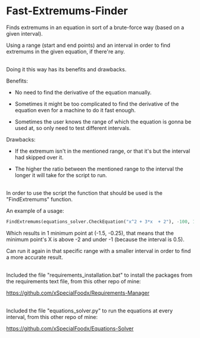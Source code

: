 # Fast-Extremums-Finder
Finds extremums in an equation in sort of a brute-force way (based on a given interval).

Using a range (start and end points) and an interval in order to find extremums in the given equation, if there're any.
<br/><br/>


Doing it this way has its benefits and drawbacks.

Benefits:

  * No need to find the derivative of the equation manually.
  
  * Sometimes it might be too complicated to find the derivative of the equation even for a machine to do it fast enough.
  
  * Sometimes the user knows the range of which the equation is gonna be used at, so only need to test different intervals.
  
Drawbacks:

  * If the extremum isn't in the mentioned range, or that it's but the interval had skipped over it.
  
  * The higher the ratio between the mentioned range to the interval the longer it will take for the script to run.
<br/><br/>

In order to use the script the function that should be used is the "FindExtremums" function.

An example of a usage:

```python
FindExtremums(equations_solver.CheckEquation("x^2 + 3*x  + 2"), -100, 100, 0.5)
```

Which results in 1 minimum point at (-1.5, -0.25), that means that the minimum point's X is above -2 and under -1 (because the interval is 0.5).

Can run it again in that specific range with a smaller interval in order to find a more accurate result.
<br/><br/>


Included the file "requirements_installation.bat" to install the packages from the requirements text file, from this other repo of mine:

https://github.com/xSpecialFoodx/Requirements-Manager
<br/><br/>


Included the file "equations_solver.py" to run the equations at every interval, from this other repo of mine:

https://github.com/xSpecialFoodx/Equations-Solver
